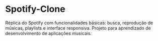 # Spotify-Clone
Réplica do Spotify com funcionalidades básicas: busca, reprodução de músicas, playlists e interface responsiva. Projeto para aprendizado de desenvolvimento de aplicações musicais.

